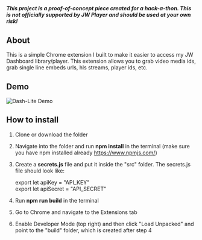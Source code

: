 ##

***This project is a proof-of-concept piece created for a hack-a-thon. This is not officially supported by JW Player and should be used at your own risk!***

## About

This is a simple Chrome extension I built to make it easier to access my JW Dashboard library/player. This extension allows you to grab video media ids, grab single line embeds urls, hls streams, player ids, etc.

## Demo

![Dash-Lite Demo](public/dash-lite_demo.gif)

## How to install

1. Clone or download the folder
2. Navigate into the folder and run **npm install** in the terminal (make sure you have npm installed already https://www.npmjs.com/)
3. Create a **secrets.js** file and put it inside the "src" folder. The secrets.js file should look like:

   export let apiKey = "API_KEY"  
   export let apiSecret = "API_SECRET"

4. Run **npm run build** in the terminal
5. Go to Chrome and navigate to the Extensions tab
6. Enable Developer Mode (top right) and then click "Load Unpacked" and point to the "build" folder, which is created after step 4
